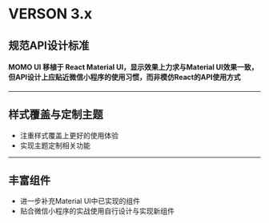 # VERSON 3.x

## 规范API设计标准
#### MOMO UI 移植于 React Material UI，显示效果上力求与Material UI效果一致，但API设计上应贴近微信小程序的使用习惯，而非模仿React的API使用方式
-------------------------------
## 样式覆盖与定制主题
* 注重样式覆盖上更好的使用体验
* 实现主题定制相关功能
-------------------------------
## 丰富组件
* 进一步补充Material UI中已实现的组件
* 贴合微信小程序的实战使用自行设计与实现新组件